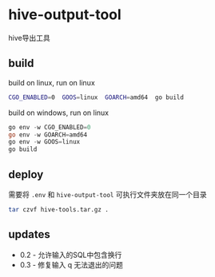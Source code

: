 # hive-output-tool

hive导出工具

## build

build on linux, run on linux

```bash
CGO_ENABLED=0  GOOS=linux  GOARCH=amd64  go build
```

build on windows, run on linux

```powershell
go env -w CGO_ENABLED=0
go env -w GOARCH=amd64
go env -w GOOS=linux
go build
```

## deploy

需要将 `.env` 和 `hive-output-tool` 可执行文件夹放在同一个目录

```bash
tar czvf hive-tools.tar.gz .
```

## updates

- 0.2 - 允许输入的SQL中包含换行
- 0.3 - 修复输入 q 无法退出的问题


